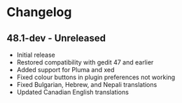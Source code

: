 # Changelog

## 48.1-dev - Unreleased
* Initial release
* Restored compatibility with gedit 47 and earlier
* Added support for Pluma and xed
* Fixed colour buttons in plugin preferences not working
* Fixed Bulgarian, Hebrew, and Nepali translations
* Updated Canadian English translations
